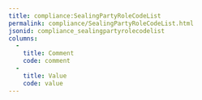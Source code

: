 ```yaml
---
title: compliance:SealingPartyRoleCodeList
permalink: compliance/SealingPartyRoleCodeList.html
jsonid: compliance_sealingpartyrolecodelist
columns:
  - 
    title: Comment
    code: comment
  - 
    title: Value
    code: value
---
```

